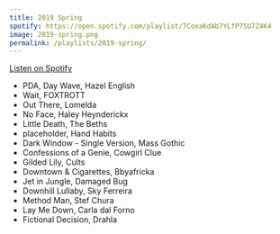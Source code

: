 ```yaml
---
title: 2019 Spring
spotify: https://open.spotify.com/playlist/7CoxaKdAb7YLfP75U7Z4K4
image: 2019-spring.png
permalink: /playlists/2019-spring/
---
```


[Listen on Spotify](https://open.spotify.com/playlist/7CoxaKdAb7YLfP75U7Z4K4)

- PDA, Day Wave, Hazel English
- Wait, FOXTROTT
- Out There, Lomelda
- No Face, Haley Heynderickx
- Little Death, The Beths
- placeholder, Hand Habits
- Dark Window - Single Version, Mass Gothic
- Confessions of a Genie, Cowgirl Clue
- Gilded Lily, Cults
- Downtown & Cigarettes, Bbyafricka
- Jet in Jungle, Damaged Bug
- Downhill Lullaby, Sky Ferreira
- Method Man, Stef Chura
- Lay Me Down, Carla dal Forno
- Fictional Decision, Drahla
